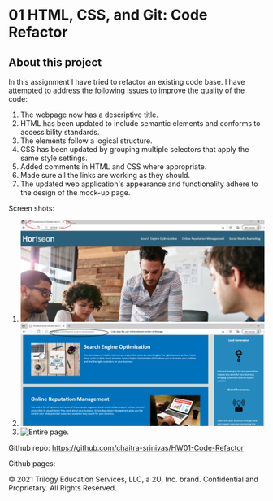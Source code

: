 # 01 HTML, CSS, and Git: Code Refactor

## About this project

In this assignment I have tried to refactor an existing code base. I have attempted to address the following issues to improve the quality of the code:
1. The webpage now has a descriptive title.
2. HTML has been updated to include semantic elements and conforms to accessibility standards.
3. The elements follow a logical structure.
4. CSS has been updated by grouping multiple selectors that apply the same style settings.
5. Added comments in HTML and CSS where appropriate.
6. Made sure all the links are working as they should.
7. The updated web application's appearance and functionality adhere to the design of the mock-up page.


Screen shots:
1. ![Title page.](./Assets/Screenshots/Titlepage.png)
2. ![Links working.](./Assets/Screenshots/WorkingLinks.png)
3. ![Entire page.](./Assets/Screenshots/EntirePage.png)


Github repo:
https://github.com/chaitra-srinivas/HW01-Code-Refactor

Github pages:




© 2021 Trilogy Education Services, LLC, a 2U, Inc. brand. Confidential and Proprietary. All Rights Reserved.
